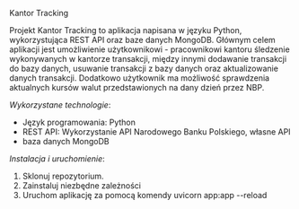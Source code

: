 Kantor Tracking

Projekt Kantor Tracking to aplikacja napisana w języku Python, wykorzystująca REST API oraz baze danych MongoDB. 
Głównym celem aplikacji jest umożliwienie użytkownikowi - pracownikowi kantoru śledzenie wykonywanych w kantorze transakcji, 
między innymi dodawanie transakcji do bazy danych, usuwanie transakcji z bazy danych oraz aktualizowanie danych transakcji. Dodatkowo użytkownik ma możliwość sprawdzenia aktualnych kursów walut przedstawionych na dany dzień przez NBP. 

*Wykorzystane technologie*:
* Język programowania: Python
* REST API: Wykorzystanie API Narodowego Banku Polskiego, własne API
* baza danych MongoDB

*Instalacja i uruchomienie*:
1. Sklonuj repozytorium.
2. Zainstaluj niezbędne zależności
3. Uruchom aplikację za pomocą komendy uvicorn app:app --reload
